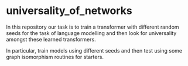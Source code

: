 # universality_of_networks

In this repository our task is to train a transformer with different random seeds for the task of language modelling and then look for universality amongst these learned transformers.

In particular, train models using different seeds and then test using some graph isomorphism routines for starters.
